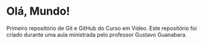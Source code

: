# Olá, Mundo!
 Primeiro repositório de Git e GitHub do Curso em Vídeo.
 Este repositório foi criado durante uma aula ministrada pelo professor Gustavo Guanabara.